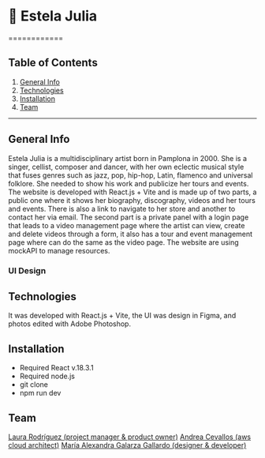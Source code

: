 # :microphone:  Estela Julia
============

## Table of Contents
1. [General Info](#general-info)
2. [Technologies](#technologies)
3. [Installation](#installation)
4. [Team](#team)

***
## General Info

Estela Julia is a multidisciplinary artist born in Pamplona in 2000. She is a singer, cellist, composer and dancer, with her own eclectic musical style that fuses genres such as jazz, pop, hip-hop, Latin, flamenco and universal folklore. She needed to show his work and publicize her tours and events. The website is developed with React.js + Vite and is made up of two parts, a public one where it shows her biography, discography, videos and her tours and events. There is also a link to navigate to her store and another to contact her via email. The second part is a private panel with a login page that leads to a video management page where the artist can view, create and delete videos through a form, it also has a tour and event management page where can do the same as the video page. The website are using mockAPI to manage resources.

### UI Design


## Technologies
It was developed with React.js + Vite, the UI was design in Figma, and photos edited with Adobe Photoshop. 

## Installation
- Required React v.18.3.1
- Required node.js
- git clone <repository>
- npm run dev

## Team
<a href="https://github.com/Nau-crc">Laura Rodríguez (project manager & product owner)</a>
<a href="https://github.com/Andreabcm">Andrea Cevallos (aws cloud architect)</a>
<a href="https://github.com/MAlexGG">María Alexandra Galarza Gallardo (designer & developer)</a>

